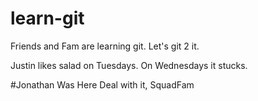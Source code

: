 # learn-git
Friends and Fam are learning git. Let's git 2 it.

Justin likes salad on Tuesdays. On Wednesdays it stucks.


#Jonathan Was Here
Deal with it, SquadFam
